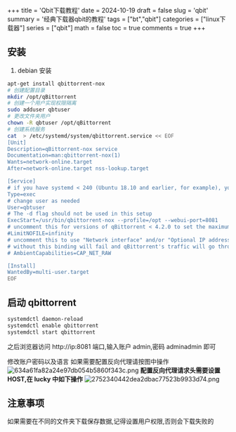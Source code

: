 +++
title = 'Qbit下载教程'
date = 2024-10-19
draft = false
slug = 'qbit'
summary = '经典下载器qbit的教程'
tags = ["bt","qbit"]
categories = ["linux下载器"]
series = ["qbit"]
math = false
toc = true
comments = true
+++

## 安装

1. debian 安装

```bash
apt-get install qbittorrent-nox
# 创建配置目录
mkdir /opt/qBittorrent
# 创建一个用户实现权限隔离
sudo adduser qbtuser
# 更改文件夹用户
chown -R qbtuser /opt/qBittorrent
# 创建系统服务
cat  > /etc/systemd/system/qbittorrent.service << EOF
[Unit]
Description=qBittorrent-nox service
Documentation=man:qbittorrent-nox(1)
Wants=network-online.target
After=network-online.target nss-lookup.target

[Service]
# if you have systemd < 240 (Ubuntu 18.10 and earlier, for example), you probably want to use Type=simple instead
Type=exec
# change user as needed
User=qbtuser
# The -d flag should not be used in this setup
ExecStart=/usr/bin/qbittorrent-nox --profile=/opt --webui-port=8081
# uncomment this for versions of qBittorrent < 4.2.0 to set the maximum number of open files to unlimited
#LimitNOFILE=infinity
# uncomment this to use "Network interface" and/or "Optional IP address to bind to" options
# without this binding will fail and qBittorrent's traffic will go through the default route
# AmbientCapabilities=CAP_NET_RAW

[Install]
WantedBy=multi-user.target
EOF
```

## 启动 qbittorrent

```bash
systemdctl daemon-reload
systemdctl enable qbittorrent
systemdctl start qbittorrent
```

之后浏览器访问 http://ip:8081 端口,输入账户 admin,密码 adminadmin 即可

修改账户密码以及语言
如果需要配置反向代理请按图中操作
![634a61fa82a24e97db054b5860f343c.png](https://s2.loli.net/2024/10/19/2p3GPjlNdLF6IUk.png)
**配置反向代理请求头需要设置 HOST,在 lucky 中如下操作**
![2752340442dea2dbac77523b9933d74.png](https://s2.loli.net/2024/10/19/KBa4RQjOoeCb35V.png)

## 注意事项

如果需要在不同的文件夹下载保存数据,记得设置用户权限,否则会下载失败的
